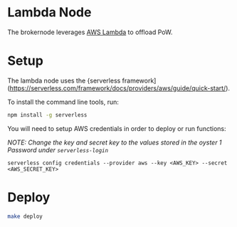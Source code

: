 # Lambda Node

The brokernode leverages [AWS Lambda](https://aws.amazon.com/lambda/) to offload PoW.

# Setup

The lambda node uses the {serverless framework](https://serverless.com/framework/docs/providers/aws/guide/quick-start/).

To install the command line tools, run:

```bash
npm install -g serverless
```

You will need to setup AWS credentials in order to deploy or run functions:

_NOTE: Change the key and secret key to the values stored in the oyster 1 Password under `serverless-login`_

```
serverless config credentials --provider aws --key <AWS_KEY> --secret <AWS_SECRET_KEY>
```

# Deploy

```bash
make deploy
```
